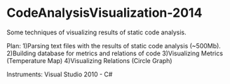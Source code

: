 # CodeAnalysisVisualization-2014
Some techniques of visualizing results of static code analysis.

Plan:
1)Parsing text files with the results of static code analysis (~500Mb).
2)Building database for metrics and relations of code
3)Visualizing Metrics (Temperature Map)
4)Visualizing Relations (Circle Graph)

Instruments:
Visual Studio 2010 - C#
